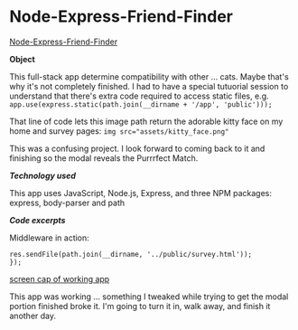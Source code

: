 # Node-Express-Friend-Finder
[Node-Express-Friend-Finder](https://green64.github.io/Node-Express-Friend-Finder/)

**Object**

This full-stack app determine compatibility with other ... cats. Maybe that's why it's not completely finished. I had to have a special tutuorial session to understand that there's extra code required to access static files, e.g. ```app.use(express.static(path.join(__dirname + '/app', 'public')));```

That line of code lets this image path return the adorable kitty face on my home and survey pages:
```img src="assets/kitty_face.png"```

This was a confusing project. I look forward to coming back to it and finishing so the modal reveals the Purrrfect Match.

***Technology used***

This app uses JavaScript, Node.js, Express, and three NPM packages: express, body-parser and path

***Code excerpts***

Middleware in action:

```app.get('/survey', function (req, res) {
res.sendFile(path.join(__dirname, '../public/survey.html'));
});
```
[screen cap of working app](https://green64.github.io/Node-Express-Friend-Finder/app/public/assets/screen_cap_working.png)

This app was working ... something I tweaked while trying to get the modal portion finished broke it. I'm going to turn it in, walk away, and finish it another day.



